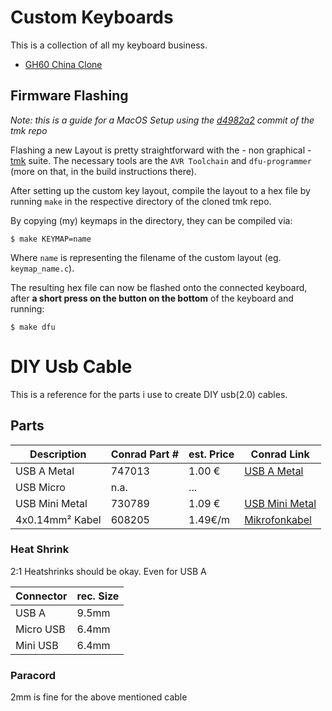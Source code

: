 # Custom Keyboards

This is a collection of all my keyboard business.

  * [GH60 China Clone](gh60-hx/README.md)

## Firmware Flashing

*Note: this is a guide for a MacOS Setup using the
[d4982a2](https://github.com/tmk/tmk_keyboard/tree/d4982a21ac8f3ba003da41ceb581bffb4e78fefa) commit of the tmk repo*

Flashing a new Layout is pretty straightforward with the - non graphical -
[tmk](https://github.com/tmk/tmk_keyboard) suite. The necessary tools are
the `AVR Toolchain` and `dfu-programmer` (more on that, in the build
instructions there).

After setting up the custom key layout, compile the layout to a hex file by
running `make` in the respective directory of the cloned tmk repo.

By copying (my) keymaps in the directory, they can be compiled via:

```
$ make KEYMAP=name
```

Where `name` is representing the filename of the custom layout
(eg. `keymap_name.c`).

The resulting hex file can now be flashed onto the connected keyboard,
after **a short press on the
button on the bottom** of the keyboard and running:

```
$ make dfu
```

# DIY Usb Cable
This is a reference for the parts i use to create DIY usb(2.0) cables.

## Parts

Description | Conrad Part # | est. Price | Conrad Link
----------- | ------------- | ---------- | ----------
USB A Metal | 747013        | 1.00 €     | [USB A Metal](https://www.conrad.de/de/selbstkonfektionierbarer-usb-a-steckverbinder-stecker-gerade-10120098-usb-a-bkl-electronic-inhalt-1-st-747013.html)
USB Micro   | n.a. | ... |
USB Mini Metal | 730789        | 1.09 €     | [USB Mini Metal](https://www.conrad.de/de/mini-usb-stecker-20-stecker-gerade-10120252-mini-usb-b-bkl-electronic-inhalt-1-st-730789.html)
4x0.14mm² Kabel | 608205 | 1.49€/m | [Mikrofonkabel](https://www.conrad.de/de/mikrofonkabel-4-x-014-mm-schwarz-lappkabel-49900009-meterware-608205.html)


### Heat Shrink

2:1 Heatshrinks should be okay. Even for USB A

Connector | rec. Size
--------- | ---------
USB A     | 9.5mm
Micro USB | 6.4mm
Mini USB  | 6.4mm

### Paracord

2mm is fine for the above mentioned cable
